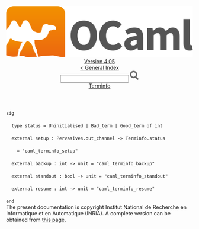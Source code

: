 <!-- ((! set title API !)) ((! set documentation !)) ((! set api !)) ((! set nobreadcrumb !)) -->
<div class="api"><header><nav class="toc brand"><a class="brand" href="https://ocaml.org/"><img src="colour-logo-gray.svg" class="svg" alt="OCaml"></a></nav><nav class="toc"><div class="toc_version"><a href="/docs" id="version-select">Version 4.05</a></div><a href="index.html">&lt; General Index</a><div class="api_search"><input type="text" name="apisearch" id="api_search" oninput="mySearch(false);" onkeypress="this.oninput();" onclick="this.oninput();" onpaste="this.oninput();">
<img src="search_icon.svg" alt="Search" class="svg" onclick="mySearch(false)"></div>
<div id="search_results"></div><div class="toc_title"><a href="Terminfo.html">Terminfo</a></div><ul></ul></nav></header>
<code class="code"><span class="keyword">sig</span><br>
&nbsp;&nbsp;<span class="keyword">type</span>&nbsp;status&nbsp;=&nbsp;<span class="constructor">Uninitialised</span>&nbsp;<span class="keywordsign">|</span>&nbsp;<span class="constructor">Bad_term</span>&nbsp;<span class="keywordsign">|</span>&nbsp;<span class="constructor">Good_term</span>&nbsp;<span class="keyword">of</span>&nbsp;int<br>
&nbsp;&nbsp;<span class="keyword">external</span>&nbsp;setup&nbsp;:&nbsp;<span class="constructor">Pervasives</span>.out_channel&nbsp;<span class="keywordsign">-&gt;</span>&nbsp;<span class="constructor">Terminfo</span>.status<br>
&nbsp;&nbsp;&nbsp;&nbsp;=&nbsp;<span class="string">"caml_terminfo_setup"</span><br>
&nbsp;&nbsp;<span class="keyword">external</span>&nbsp;backup&nbsp;:&nbsp;int&nbsp;<span class="keywordsign">-&gt;</span>&nbsp;unit&nbsp;=&nbsp;<span class="string">"caml_terminfo_backup"</span><br>
&nbsp;&nbsp;<span class="keyword">external</span>&nbsp;standout&nbsp;:&nbsp;bool&nbsp;<span class="keywordsign">-&gt;</span>&nbsp;unit&nbsp;=&nbsp;<span class="string">"caml_terminfo_standout"</span><br>
&nbsp;&nbsp;<span class="keyword">external</span>&nbsp;resume&nbsp;:&nbsp;int&nbsp;<span class="keywordsign">-&gt;</span>&nbsp;unit&nbsp;=&nbsp;<span class="string">"caml_terminfo_resume"</span><br>
<span class="keyword">end</span></code><div class="copyright">The present documentation is copyright Institut National de Recherche en Informatique et en Automatique (INRIA). A complete version can be obtained from <a href="http://caml.inria.fr/pub/docs/manual-ocaml/">this page</a>.</div></div>